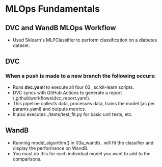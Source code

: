 # MLOps Fundamentals
## DVC and WandB MLOps Workflow
- Used Sklearn's MLPClassifier to perform classification on a diabetes dataset.

## DVC
### When a push is made to a new branch the following occurs:
- Runs <b>dvc.yaml</b> to execute all four 02_ scikit-learn scripts.
- DVC syncs with GitHub Actions to generate a report (.github\workflows\dvc_report.yaml).
- This pipeline collects data, processes data, trains the model (as per params.yaml) and outputs metrics.
- It also executes ./tests/test_fit.py for basic unit tests, etc.

## WandB
- Running model_algorithm() in 03a_wandb.. will fit the classifier and display the performance on WandB.
- You must do this for each individual model you want to add to the comparisons.